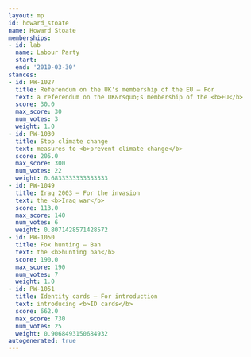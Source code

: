```yaml
---
layout: mp
id: howard_stoate
name: Howard Stoate
memberships:
- id: lab
  name: Labour Party
  start: 
  end: '2010-03-30'
stances:
- id: PW-1027
  title: Referendum on the UK's membership of the EU — For
  text: a referendum on the UK&rsquo;s membership of the <b>EU</b>
  score: 30.0
  max_score: 30
  num_votes: 3
  weight: 1.0
- id: PW-1030
  title: Stop climate change
  text: measures to <b>prevent climate change</b>
  score: 205.0
  max_score: 300
  num_votes: 22
  weight: 0.6833333333333333
- id: PW-1049
  title: Iraq 2003 — For the invasion
  text: the <b>Iraq war</b>
  score: 113.0
  max_score: 140
  num_votes: 6
  weight: 0.8071428571428572
- id: PW-1050
  title: Fox hunting — Ban
  text: the <b>hunting ban</b>
  score: 190.0
  max_score: 190
  num_votes: 7
  weight: 1.0
- id: PW-1051
  title: Identity cards — For introduction
  text: introducing <b>ID cards</b>
  score: 662.0
  max_score: 730
  num_votes: 25
  weight: 0.9068493150684932
autogenerated: true
---
```

